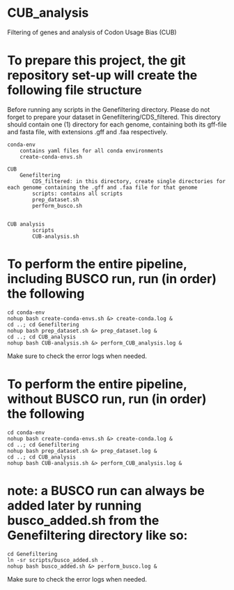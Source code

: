 # CUB_analysis
Filtering of genes and analysis of Codon Usage Bias (CUB)


# To prepare this project, the git repository set-up will create the following file structure
Before running any scripts in the Genefiltering directory. Please do not forget to prepare your dataset in Genefiltering/CDS_filtered. This directory should contain one (1) directory for each genome, containing both its gff-file and fasta file, with extensions .gff and .faa respectively.  

    conda-env
        contains yaml files for all conda environments
        create-conda-envs.sh 

    CUB 
        Genefiltering
            CDS_filtered: in this directory, create single directories for each genome containing the .gff and .faa file for that genome 
            scripts: contains all scripts  
            prep_dataset.sh
            perform_busco.sh 
           

    CUB analysis
            scripts 
            CUB-analysis.sh 
            

# To perform the entire pipeline, including BUSCO run, run (in order) the following 

    cd conda-env 
    nohup bash create-conda-envs.sh &> create-conda.log &
    cd ..; cd Genefiltering 
    nohup bash prep_dataset.sh &> prep_dataset.log & 
    cd ..; cd CUB_analysis 
    nohup bash CUB-analysis.sh &> perform_CUB_analysis.log & 

Make sure to check the error logs when needed. 

# To perform the entire pipeline, without BUSCO run, run (in order) the following 

    cd conda-env 
    nohup bash create-conda-envs.sh &> create-conda.log &
    cd ..; cd Genefiltering 
    nohup bash prep_dataset.sh &> prep_dataset.log & 
    cd ..; cd CUB_analysis 
    nohup bash CUB-analysis.sh &> perform_CUB_analysis.log & 

# note: a BUSCO run can always be added later by running busco_added.sh from the Genefiltering directory like so: 
    cd Genefiltering 
    ln -sr scripts/busco_added.sh .
    nohup bash busco_added.sh &> perform_busco.log & 

Make sure to check the error logs when needed. 